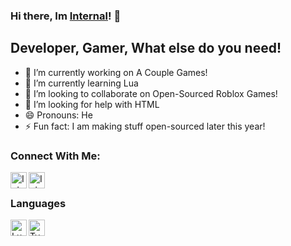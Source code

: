### Hi there, Im [Internal][robloxACC]! 👋

## Developer, Gamer, What else do you need!
- 🔭 I’m currently working on A Couple Games!
- 🌱 I’m currently learning Lua
- 👯 I’m looking to collaborate on Open-Sourced Roblox Games!
- 🤔 I’m looking for help with HTML
- 😄 Pronouns: He
- ⚡ Fun fact: I am making stuff open-sourced later this year!

### Connect With Me:

[<img align="left" alt="Internal" width="26px" src="https://images.rbxcdn.com/6304dfebadecbb3b338a79a6a528936c.svg.gzip" />][robloxACC]
[<img align="left" alt="Internal" width="26px" src="https://cdn.jsdelivr.net/npm/simple-icons@v3/icons/twitter.svg" />][twitterACC]


<br />

### Languages

[<img align="left" alt="Lua" width="26px" src="https://upload.wikimedia.org/wikipedia/commons/c/cf/Lua-Logo.svg" />][lua]
[<img align="left" alt="Typescript" width="26px" src="https://www.vectorlogo.zone/logos/typescriptlang/typescriptlang-icon.svg" />][Typescript]

[robloxACC]: https://www.roblox.com/users/142368758/profile
[twitterACC]: https://twitter.com/internalRBLX
[lua]: http://www.lua.org/
[Typescript]: https://www.typescriptlang.org/
